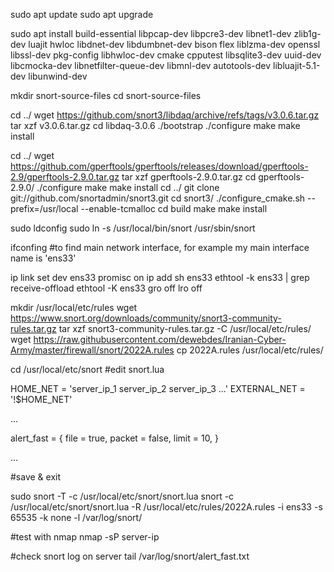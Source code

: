 sudo apt update
sudo apt upgrade

sudo apt install build-essential libpcap-dev libpcre3-dev libnet1-dev zlib1g-dev luajit hwloc libdnet-dev libdumbnet-dev bison flex liblzma-dev openssl libssl-dev pkg-config libhwloc-dev cmake cpputest libsqlite3-dev uuid-dev libcmocka-dev libnetfilter-queue-dev libmnl-dev autotools-dev libluajit-5.1-dev libunwind-dev

mkdir snort-source-files
cd snort-source-files

cd ../
wget https://github.com/snort3/libdaq/archive/refs/tags/v3.0.6.tar.gz
tar xzf v3.0.6.tar.gz 
cd libdaq-3.0.6
./bootstrap
./configure
make
make install

cd ../
wget https://github.com/gperftools/gperftools/releases/download/gperftools-2.9/gperftools-2.9.0.tar.gz
tar xzf gperftools-2.9.0.tar.gz 
cd gperftools-2.9.0/
./configure
make 
make install
cd ../
git clone git://github.com/snortadmin/snort3.git
cd snort3/
./configure_cmake.sh --prefix=/usr/local --enable-tcmalloc
cd build
make 
make install

sudo ldconfig
sudo ln -s /usr/local/bin/snort /usr/sbin/snort

ifconfing 
#to find main network interface, for example my main interface name is 'ens33'

ip link set dev ens33 promisc on
ip add sh ens33
ethtool -k ens33 | grep receive-offload
ethtool -K ens33 gro off lro off

mkdir /usr/local/etc/rules
wget https://www.snort.org/downloads/community/snort3-community-rules.tar.gz
tar xzf snort3-community-rules.tar.gz -C /usr/local/etc/rules/
wget https://raw.githubusercontent.com/dewebdes/Iranian-Cyber-Army/master/firewall/snort/2022A.rules
cp 2022A.rules /usr/local/etc/rules/

cd /usr/local/etc/snort
#edit snort.lua

HOME_NET = 'server_ip_1 server_ip_2 server_ip_3 ...'
EXTERNAL_NET = '!$HOME_NET'

...

alert_fast = { 
        file = true, 
        packet = false,
        limit = 10,
}

...

#save & exit

sudo snort -T -c /usr/local/etc/snort/snort.lua
snort -c /usr/local/etc/snort/snort.lua -R /usr/local/etc/rules/2022A.rules -i ens33 -s 65535 -k none -l /var/log/snort/

#test with nmap
nmap -sP server-ip

#check snort log on server
tail /var/log/snort/alert_fast.txt
